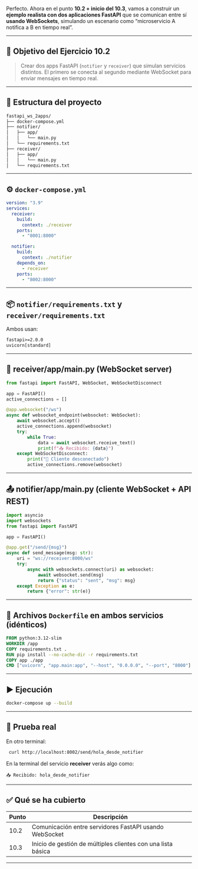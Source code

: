 Perfecto. Ahora en el punto **10.2 + inicio del 10.3**, vamos a construir un **ejemplo realista con dos aplicaciones FastAPI** que se comunican entre sí **usando WebSockets**, simulando un escenario como “microservicio A notifica a B en tiempo real”.

---

## 🎯 Objetivo del Ejercicio 10.2

> Crear dos apps FastAPI (`notifier` y `receiver`) que simulan servicios distintos. El primero se conecta al segundo mediante WebSocket para enviar mensajes en tiempo real.

---

## 🧱 Estructura del proyecto

```bash
fastapi_ws_2apps/
├── docker-compose.yml
├── notifier/
│   ├── app/
│   │   └── main.py
│   └── requirements.txt
├── receiver/
│   ├── app/
│   │   └── main.py
│   └── requirements.txt
```

---

## ⚙️ `docker-compose.yml`

```yaml
version: "3.9"
services:
  receiver:
    build:
      context: ./receiver
    ports:
      - "8001:8000"

  notifier:
    build:
      context: ./notifier
    depends_on:
      - receiver
    ports:
      - "8002:8000"
```

---

## 📦 `notifier/requirements.txt` y `receiver/requirements.txt`

Ambos usan:

```txt
fastapi>=2.0.0
uvicorn[standard]
```

---

## 📡 receiver/app/main.py (WebSocket server)

```python
from fastapi import FastAPI, WebSocket, WebSocketDisconnect

app = FastAPI()
active_connections = []

@app.websocket("/ws")
async def websocket_endpoint(websocket: WebSocket):
    await websocket.accept()
    active_connections.append(websocket)
    try:
        while True:
            data = await websocket.receive_text()
            print(f"📥 Recibido: {data}")
    except WebSocketDisconnect:
        print("🔌 Cliente desconectado")
        active_connections.remove(websocket)
```

---

## 📤 notifier/app/main.py (cliente WebSocket + API REST)

```python
import asyncio
import websockets
from fastapi import FastAPI

app = FastAPI()

@app.get("/send/{msg}")
async def send_message(msg: str):
    uri = "ws://receiver:8000/ws"
    try:
        async with websockets.connect(uri) as websocket:
            await websocket.send(msg)
            return {"status": "sent", "msg": msg}
    except Exception as e:
        return {"error": str(e)}
```

---

## 🐳 Archivos `Dockerfile` en ambos servicios (idénticos)

```Dockerfile
FROM python:3.12-slim
WORKDIR /app
COPY requirements.txt .
RUN pip install --no-cache-dir -r requirements.txt
COPY app ./app
CMD ["uvicorn", "app.main:app", "--host", "0.0.0.0", "--port", "8000"]
```

---

## ▶️ Ejecución

```bash
docker-compose up --build
```

---

## 🔁 Prueba real

En otro terminal:

```bash
 curl http://localhost:8002/send/hola_desde_notifier
```

En la terminal del servicio **receiver** verás algo como:

```
📥 Recibido: hola_desde_notifier
```

---

## ✅ Qué se ha cubierto

| Punto | Descripción                                                  |
| ----- | ------------------------------------------------------------ |
| 10.2  | Comunicación entre servidores FastAPI usando WebSocket       |
| 10.3  | Inicio de gestión de múltiples clientes con una lista básica |

---
